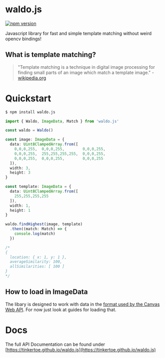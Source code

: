 # waldo.js

[![npm version](https://badge.fury.io/js/waldo.js.svg)](https://badge.fury.io/js/waldo.js)

Javascript library for fast and simple template matching without weird opencv bindings!

## What is template matching?

> "Template matching is a technique in digital image processing for finding small parts of an image which match a template image." - [wikipedia.org](https://en.wikipedia.org/w/index.php?title=Template_matching&oldid=1073414135)

# Quickstart

```bash
$ npm install waldo.js
```

```typescript
import { Waldo, ImageData, Match } from 'waldo.js'

const waldo = Waldo()

const image: ImageData = {
  data: Uint8ClampedArray.from([
    0,0,0,255,  0,0,0,255,        0,0,0,255,
    0,0,0,255,  255,255,255,255,  0,0,0,255, 
    0,0,0,255,  0,0,0,255,        0,0,0,255
  ]),
  width: 3,
  height: 3
}

const template: ImageData = {
  data: Uint8ClampedArray.from([
    255,255,255,255
  ]),
  width: 1,
  height: 1
}

waldo.findHighest(image, template)
  .then((match: Match) => {
    console.log(match)
  })

/*
{
  location: { x: 1, y: 1 },
  averageSimilarity: 100,
  allSimilarities: [ 100 ]
}
*/
```

## How to load in ImageData

The libary is designed to work with data in the [format used by the Canvas Web API](https://developer.mozilla.org/en-US/docs/Web/API/ImageData). For now just look at guides for loading that.

# Docs
The full API Documentation can be found under [https://tinkertoe.github.io/waldo.js](https://tinkertoe.github.io/waldo.js)
